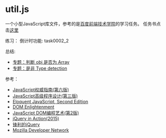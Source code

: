 util.js
==

一个小型JavaScript库文件，参考的是[百度前端技术学院](https://github.com/baidu-ife/ife)的学习任务。
任务书点击[这里](https://github.com/baidu-ife/ife/tree/master/2015_spring/task/task0002)


练习：
倒计时功能:  task0002_2


总结:
* [专题：判断 obj 是否为 Array](http://note.youdao.com/yws/public/redirect/share?id=0290e8d7d42361a6aac9052c3db26a24&type=false)
* [专题：是非 Type detection](http://note.youdao.com/yws/public/redirect/share?id=d099656127c0d4d7794e81be04708910&type=false)


参考：
* [JavaScript权威指南(第六版)](https://book.douban.com/subject/10549733/)
* [JavaScript高级程序设计(第三版)](https://book.douban.com/subject/10546125/)
* [Eloquent JavaScript, Second Edition](https://book.douban.com/subject/25942427/)
* [DOM Enlightenment](https://book.douban.com/subject/21347611/)
* [JavaScript DOM编程艺术(第2版)](https://book.douban.com/subject/6038371/)
* [jQuery in Action(2015)](https://book.douban.com/subject/26256670/)
* [锋利的jQuery](https://book.douban.com/subject/10792216/)
* [Mozilla Developer Network](https://developer.mozilla.org/en-US/)

